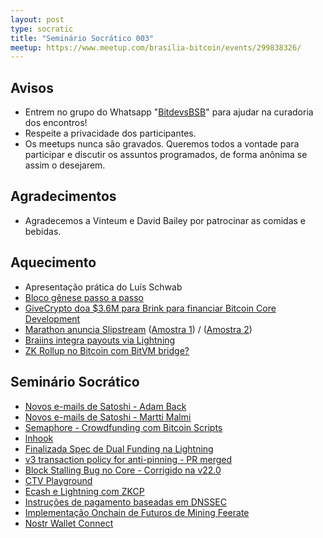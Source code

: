 ```yaml
---
layout: post
type: socratic
title: "Seminário Socrático 003"
meetup: https://www.meetup.com/brasilia-bitcoin/events/299838326/
---
```


## Avisos

- Entrem no grupo do Whatsapp "[BitdevsBSB](https://chat.whatsapp.com/KxuGyYu4TZy94KcA1yXCzi)" para ajudar na curadoria dos encontros!
- Respeite a privacidade dos participantes.
- Os meetups nunca são gravados. Queremos todos a vontade para participar e discutir os assuntos programados, de forma anônima se assim o desejarem.

## Agradecimentos

- Agradecemos a Vinteum e David Bailey por patrocinar as comidas e bebidas.

## Aquecimento

* Apresentação prática do Luís Schwab
* [Bloco gênese passo a passo](https://hodl.camp/genesis_block/)
* [GiveCrypto doa $3.6M para Brink para financiar Bitcoin Core Development](https://twitter.com/bitcoinbrink/status/1758544229721120870)
* [Marathon anuncia Slipstream](https://ir.mara.com/news-events/press-releases/detail/1343/marathon-digital-holdings-launches-slipstream) ([Amostra 1](https://twitter.com/mononautical/status/1760746059956187414)) / ([Amostra 2](https://twitter.com/mononautical/status/1760746059956187414))
* [Braiins integra payouts via Lightning](https://twitter.com/BraiinsMining/status/1760319741560856983)
* [ZK Rollup no Bitcoin com BitVM bridge?](https://twitter.com/citrea_xyz/status/1754883284893356368)

## Seminário Socrático

* [Novos e-mails de Satoshi - Adam Back](https://bitcoinmagazine.com/technical/bitcoin-adam-backs-complete-emails-satoshi-nakamoto)
* [Novos e-mails de Satoshi - Martti Malmi](https://mmalmi.github.io/satoshi/)
* [Semaphore - Crowdfunding com Bitcoin Scripts](https://github.com/supertestnet/semaphore)
* [lnhook](https://github.com/jaonoctus/lnhook)
* [Finalizada Spec de Dual Funding na Lightning](https://github.com/lightning/bolts/pull/851)
* [v3 transaction policy for anti-pinning - PR merged](https://github.com/bitcoin/bitcoin/pull/28948)
* [Block Stalling Bug no Core - Corrigido na v22.0](https://delvingbitcoin.org/t/block-stalling-issue-in-core-prior-to-v22-0/499)
* [CTV Playground](https://ctv.ursus.camp/)
* [Ecash e Lightning com ZKCP](https://delvingbitcoin.org/t/ecash-and-lightning-via-zkcp/586)
* [Instruções de pagamento baseadas em DNSSEC](https://delvingbitcoin.org/t/human-readable-bitcoin-payment-instructions/542/)
* [Implementação Onchain de Futuros de Mining Feerate](https://delvingbitcoin.org/t/an-onchain-implementation-of-mining-feerate-futures/547)
* [Nostr Wallet Connect](https://blog.getalby.com/scaling-bitcoin-apps/)